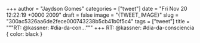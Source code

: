 
+++
author = "Jaydson Gomes"
categories = ["tweet"]
date = "Fri Nov 20 12:22:19 +0000 2009"
draft = false
image = "{TWEET_IMAGE}"
slug = "300ac5326aa6de2fece000743238b5cb41b0f5c4"
tags = ["tweet"]
title = """RT: @kassner: #dia-da-con..."""
+++
RT: @kassner: #dia-da-consciencia { color: black }

